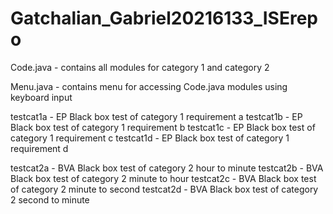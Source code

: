 # Gatchalian_Gabriel20216133_ISErepo

Code.java - contains all modules for category 1 and category 2

Menu.java - contains menu for accessing Code.java modules using keyboard input

testcat1a - EP Black box test of category 1 requirement a
testcat1b - EP Black box test of category 1 requirement b
testcat1c - EP Black box test of category 1 requirement c
testcat1d - EP Black box test of category 1 requirement d

testcat2a - BVA Black box test of category 2 hour to minute
testcat2b - BVA Black box test of category 2 minute to hour
testcat2c - BVA Black box test of category 2 minute to second
testcat2d - BVA Black box test of category 2 second to minute
